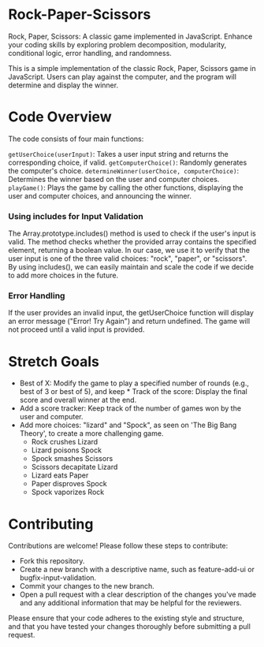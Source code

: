 # Rock-Paper-Scissors
Rock, Paper, Scissors: A classic game implemented in JavaScript. Enhance your coding skills by exploring problem decomposition, modularity, conditional logic, error handling, and randomness.

This is a simple implementation of the classic Rock, Paper, Scissors game in JavaScript. Users can play against the computer, and the program will determine and display the winner.

# Code Overview

The code consists of four main functions:

`getUserChoice(userInput)`: Takes a user input string and returns the corresponding choice, if valid.
`getComputerChoice()`: Randomly generates the computer's choice.
`determineWinner(userChoice, computerChoice)`: Determines the winner based on the user and computer choices.
`playGame()`: Plays the game by calling the other functions, displaying the user and computer choices, and announcing the winner.

### Using includes for Input Validation
The Array.prototype.includes() method is used to check if the user's input is valid. The method checks whether the provided array contains the specified element, returning a boolean value. In our case, we use it to verify that the user input is one of the three valid choices: "rock", "paper", or "scissors". By using includes(), we can easily maintain and scale the code if we decide to add more choices in the future.

### Error Handling
If the user provides an invalid input, the getUserChoice function will display an error message ("Error! Try Again") and return undefined. The game will not proceed until a valid input is provided.

# Stretch Goals
* Best of X: Modify the game to play a specified number of rounds (e.g., best of 3 or best of 5), and keep * Track of the score: Display the final score and overall winner at the end.
* Add a score tracker: Keep track of the number of games won by the user and computer.
* Add more choices: "lizard" and "Spock", as seen on 'The Big Bang Theory', to create a more challenging game.
    * Rock crushes Lizard
    * Lizard poisons Spock
    * Spock smashes Scissors
    * Scissors decapitate Lizard
    * Lizard eats Paper
    * Paper disproves Spock
    * Spock vaporizes Rock

# Contributing

Contributions are welcome! Please follow these steps to contribute:

* Fork this repository.
* Create a new branch with a descriptive name, such as feature-add-ui or bugfix-input-validation.
* Commit your changes to the new branch.
* Open a pull request with a clear description of the changes you've made and any additional information that may be helpful for the reviewers.

Please ensure that your code adheres to the existing style and structure, and that you have tested your changes thoroughly before submitting a pull request.